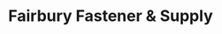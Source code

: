 ---
title: "Fairbury Fastener & Supply"
url: /fairbury/fairbury-fastener-und-supply/
shop: Baustoffe
---